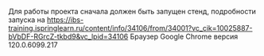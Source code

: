 Для работы проекта сначала должен быть запущен стенд, подробности запуска на https://ibs-training.ispringlearn.ru/content/info/34106/from/34001?vc_cik=10025887-bVbDF-RGrcZ-tkbd9&vc_lpid=34106
Браузер Google Chrome версия 120.0.6099.217 

